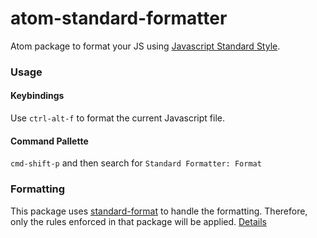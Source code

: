 # atom-standard-formatter

Atom package to format your JS using [Javascript Standard Style](https://github.com/feross/standard).

### Usage

#### Keybindings

Use `ctrl-alt-f` to format the current Javascript file.

#### Command Pallette

`cmd-shift-p` and then search for `Standard Formatter: Format`

### Formatting

This package uses [standard-format](https://github.com/maxogden/standard-format) to handle the formatting.
Therefore, only the rules enforced in that package will be applied. [Details](https://www.npmjs.com/package/standard#is-there-an-automatic-formatter)
